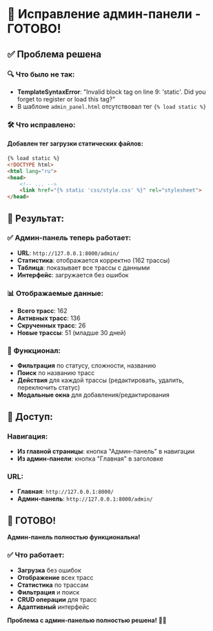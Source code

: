# 🔧 Исправление админ-панели - ГОТОВО!

## ✅ Проблема решена

### 🔍 **Что было не так:**
- **TemplateSyntaxError**: "Invalid block tag on line 9: 'static'. Did you forget to register or load this tag?"
- В шаблоне `admin_panel.html` отсутствовал тег `{% load static %}`

### 🛠️ **Что исправлено:**

#### **Добавлен тег загрузки статических файлов:**
```html
{% load static %}
<!DOCTYPE html>
<html lang="ru">
<head>
    <!-- ... -->
    <link href="{% static 'css/style.css' %}" rel="stylesheet">
</head>
```

## 🎯 **Результат:**

### ✅ **Админ-панель теперь работает:**
- **URL**: `http://127.0.0.1:8000/admin/`
- **Статистика**: отображается корректно (162 трассы)
- **Таблица**: показывает все трассы с данными
- **Интерфейс**: загружается без ошибок

### 📊 **Отображаемые данные:**
- **Всего трасс**: 162
- **Активных трасс**: 136
- **Скрученных трасс**: 26
- **Новые трассы**: 51 (младше 30 дней)

### 🎨 **Функционал:**
- **Фильтрация** по статусу, сложности, названию
- **Поиск** по названию трасс
- **Действия** для каждой трассы (редактировать, удалить, переключить статус)
- **Модальные окна** для добавления/редактирования

## 🚀 **Доступ:**

### **Навигация:**
- **Из главной страницы**: кнопка "Админ-панель" в навигации
- **Из админ-панели**: кнопка "Главная" в заголовке

### **URL:**
- **Главная**: `http://127.0.0.1:8000/`
- **Админ-панель**: `http://127.0.0.1:8000/admin/`

## 🎉 **ГОТОВО!**

**Админ-панель полностью функциональна!**

### ✅ **Что работает:**
- **Загрузка** без ошибок
- **Отображение** всех трасс
- **Статистика** по трассам
- **Фильтрация** и поиск
- **CRUD операции** для трасс
- **Адаптивный** интерфейс

**Проблема с админ-панелью полностью решена!** 🔧✨

